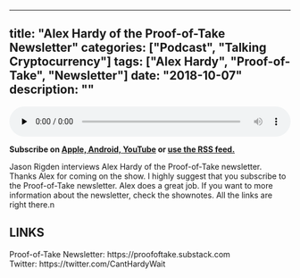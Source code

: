 
---
title: "Alex Hardy of the Proof-of-Take Newsletter"
categories: ["Podcast", "Talking Cryptocurrency"]
tags: ["Alex Hardy", "Proof-of-Take", "Newsletter"]
date: "2018-10-07"
description: ""
---
<p>
<audio controls="" preload="none" style="width:100%;">
  <source src="http://traffic.libsyn.com/talkingcryptocurrency/TalkingCryptocurrency_056.mp3" type="audio/mpeg">
Your browser does not support the audio element.
</audio>
</p>


<p>
<strong>
Subscribe on 
        <a href="https://itunes.apple.com/us/podcast/talking-cryptocurrency/id1388099603?mt=2app=podcast">
            Apple,
        </a>
        <a href="https://www.google.com/podcasts?feed=aHR0cDovL3RhbGtpbmdjcnlwdG9jdXJyZW5jeS5saWJzeW4uY29tL3Jzcw%3D%3D">
          Android,
        </a>
        <a href="https://www.youtube.com/channel/UCDWVKh9yZk25Y_CTut4nsOA">YouTube</a>
        or
        <a href="http://talkingcryptocurrency.libsyn.com/rss">
          use the RSS feed.
         </a>
</strong>
</p>
	
Jason Rigden interviews Alex Hardy of the Proof-of-Take newsletter. Thanks Alex for coming on the show. I highly suggest that you subscribe to the Proof-of-Take newsletter. Alex does a great job. If you want to more information about the newsletter, check the shownotes. All the links are right there.n

<h2>LINKS</h2>
Proof-of-Take Newsletter: https://proofoftake.substack.com<br>
Twitter: https://twitter.com/CantHardyWait<br>





